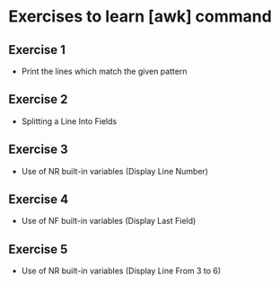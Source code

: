 # Exercises to learn [awk] command

## Exercise 1

- Print the lines which match the given pattern

## Exercise 2

- Splitting a Line Into Fields

## Exercise 3

- Use of NR built-in variables (Display Line Number)

## Exercise 4

- Use of NF built-in variables (Display Last Field)

## Exercise 5

- Use of NR built-in variables (Display Line From 3 to 6)
